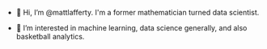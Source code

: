 - 👋 Hi, I’m @mattlafferty. I'm a former mathematician turned data scientist.

- 👀 I’m interested in machine learning, data science generally, and also basketball analytics.
